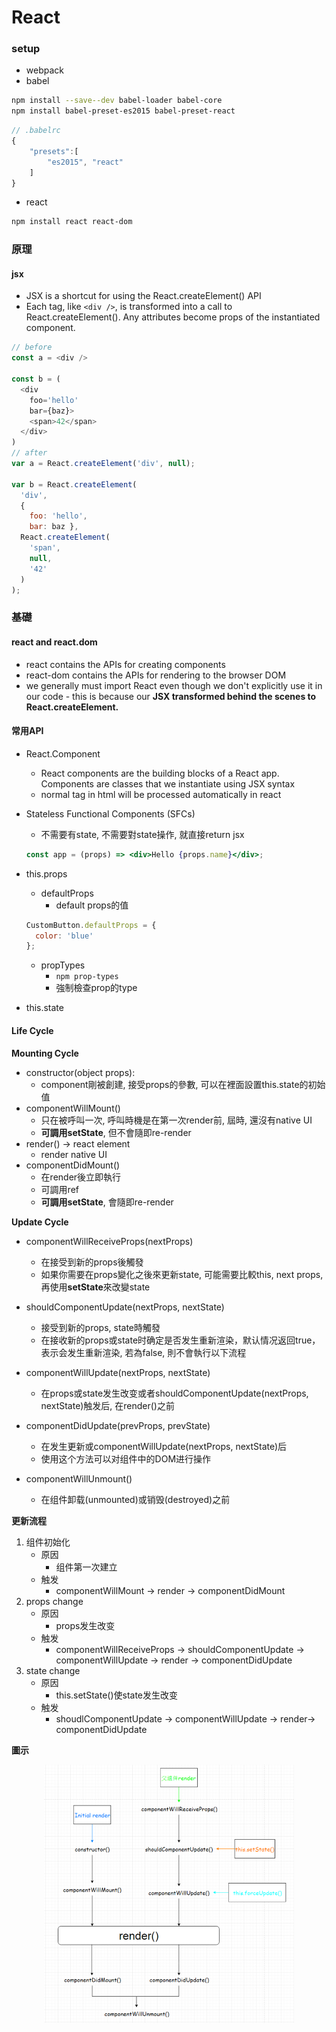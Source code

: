 # React

### setup
- webpack
- babel

```sh
npm install --save--dev babel-loader babel-core 
npm install babel-preset-es2015 babel-preset-react
```

```js
// .babelrc
{
    "presets":[
        "es2015", "react"
    ]
}
```
- react

```sh
npm install react react-dom
```

### 原理

#### jsx
- JSX is a shortcut for using the React.createElement() API
- Each tag, like ``<div />``, is transformed into a call to React.createElement(). Any attributes become props of the instantiated component.

```js
// before
const a = <div />

const b = (
  <div
    foo='hello'
    bar={baz}>
    <span>42</span>
  </div>
)
// after
var a = React.createElement('div', null);

var b = React.createElement(
  'div',
  {
    foo: 'hello',
    bar: baz },
  React.createElement(
    'span',
    null,
    '42'
  )
);
```

### 基礎

#### react and react.dom
- react contains the APIs for creating components
- react-dom contains the APIs for rendering to the browser DOM
- we generally must import React even though we don't explicitly use it in our code - this is because our **JSX transformed behind the scenes to React.createElement.**

#### 常用API
- React.Component
	- React components are the building blocks of a React app. Components are classes that we instantiate using JSX syntax
	- normal tag in html will be processed automatically in react
- Stateless Functional Components (SFCs)
	- 不需要有state, 不需要對state操作, 就直接return jsx
	
	```jsx
	const app = (props) => <div>Hello {props.name}</div>;
	```
- this.props
	- defaultProps
		- default props的值
	```jsx
	CustomButton.defaultProps = {
	  color: 'blue'
	};
	```
	- propTypes
		- ``npm prop-types``
		- 強制檢查prop的type
- this.state

#### Life Cycle

**Mounting Cycle**

- constructor(object props):
	- component剛被創建, 接受props的參數, 可以在裡面設置this.state的初始值
- componentWillMount() 
	- 只在被呼叫一次, 呼叫時機是在第一次render前, 屆時, 還沒有native UI
	- **可調用setState**, 但不會隨即re-render
- render() -> react element
	- render native UI
- componentDidMount()
	- 在render後立即執行
	- 可調用ref
	- **可調用setState**, 會隨即re-render

**Update Cycle**

- componentWillReceiveProps(nextProps)
	- 在接受到新的props後觸發
	- 如果你需要在props變化之後來更新state, 可能需要比較this, next props, 再使用**setState**來改變state

- shouldComponentUpdate(nextProps, nextState)
	- 接受到新的props, state時觸發
	- 在接收新的props或state时确定是否发生重新渲染，默认情况返回true，表示会发生重新渲染, 若為false, 則不會執行以下流程
- componentWillUpdate(nextProps, nextState)
	- 在props或state发生改变或者shouldComponentUpdate(nextProps, nextState)触发后, 在render()之前
-  componentDidUpdate(prevProps, prevState)
	- 在发生更新或componentWillUpdate(nextProps, nextState)后
	- 使用这个方法可以对组件中的DOM进行操作
- componentWillUnmount()
	- 在组件卸载(unmounted)或销毁(destroyed)之前

**更新流程**

1. 组件初始化
	- 原因
		- 组件第一次建立
	- 触发
		- componentWillMount -> render -> componentDidMount
2. props change
	- 原因
		- props发生改变
	- 触发
		- componentWillReceiveProps -> shouldComponentUpdate -> componentWillUpdate -> render -> componentDidUpdate
3. state change
	- 原因
		- this.setState()使state发生改变
	- 触发
		- shoudlComponentUpdate -> componentWillUpdate -> render-> componentDidUpdate
		
**圖示**
<p align="center"> <img src="./lifecycle.png" width="400"> </p>